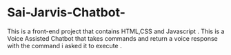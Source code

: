 # Sai-Jarvis-Chatbot-
This is a front-end project that contains HTML,CSS and Javascript . This is a Voice Assisted Chatbot that takes commands and return a voice response with the command i asked it to execute .
